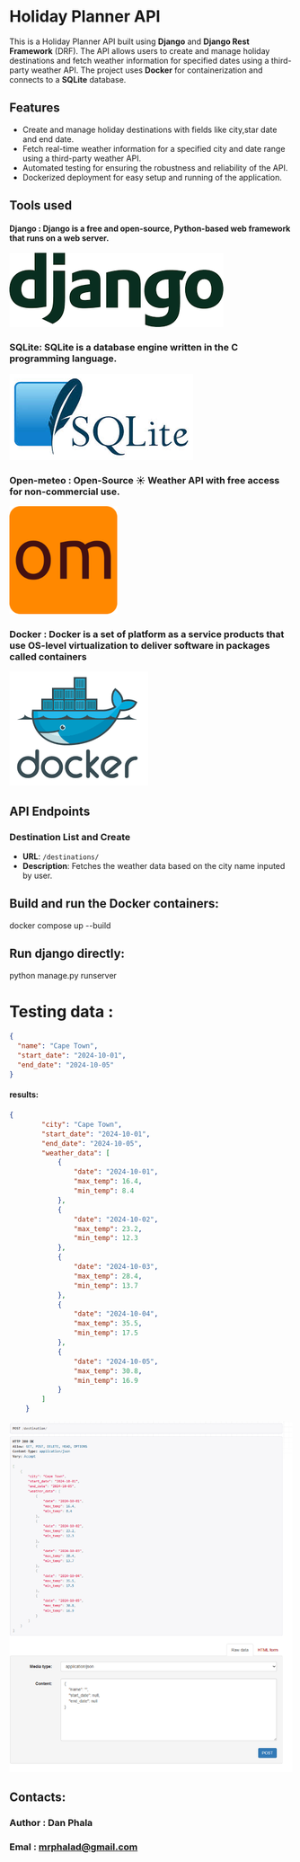 # Holiday Planner API 
This is a Holiday Planner API built using **Django** and **Django Rest Framework** (DRF). The API allows users to create and manage holiday destinations and fetch weather information for specified dates using a third-party weather API. The project uses **Docker** for containerization and connects to a **SQLite** database.


## Features

- Create and manage holiday destinations with fields like city,star date and end date.
- Fetch real-time weather information for a specified city and date range using a third-party weather API.
- Automated testing for ensuring the robustness and reliability of the API.
- Dockerized deployment for easy setup and running of the application.

## Tools used 
#### Django : Django is a free and open-source, Python-based web framework that runs on a web server.

![alt text](media/image.png)

### SQLite: SQLite is a database engine written in the C programming language.

![alt text](media/image-1.png)

### Open-meteo : Open-Source ☀️️️️️️️️️️️️️️️️️️️️️️️️️️️️️ Weather API with free access for non-commercial use.

![alt text](media/image-2.png)

### Docker : Docker is a set of platform as a service products that use OS-level virtualization to deliver software in packages called containers

![alt text](media/image-3.png)

## API Endpoints

### Destination List and Create

- **URL**: `/destinations/`
- **Description**: Fetches the weather data based on the city name inputed by user.

## Build and run the Docker containers:
docker compose up --build

## Run django directly: 
 python manage.py runserver


# Testing data : 
```json
{
  "name": "Cape Town",
  "start_date": "2024-10-01",
  "end_date": "2024-10-05"
}
```
#### results: 
```json 
{
        "city": "Cape Town",
        "start_date": "2024-10-01",
        "end_date": "2024-10-05",
        "weather_data": [
            {
                "date": "2024-10-01",
                "max_temp": 16.4,
                "min_temp": 8.4
            },
            {
                "date": "2024-10-02",
                "max_temp": 23.2,
                "min_temp": 12.3
            },
            {
                "date": "2024-10-03",
                "max_temp": 28.4,
                "min_temp": 13.7
            },
            {
                "date": "2024-10-04",
                "max_temp": 35.5,
                "min_temp": 17.5
            },
            {
                "date": "2024-10-05",
                "max_temp": 30.8,
                "min_temp": 16.9
            }
        ]
    }
```

![alt text](media/image-4.png)


## Contacts: 
### Author : Dan Phala
### Emal : mrphalad@gmail.com 
